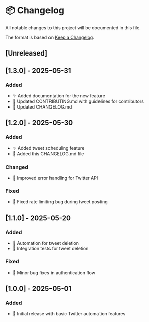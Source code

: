 # 📦 Changelog

All notable changes to this project will be documented in this file.

The format is based on [Keep a Changelog](https://keepachangelog.com/en/1.0.0/).

## [Unreleased]

## [1.3.0] - 2025-05-31
### Added
- ✨ Added documentation for the new feature
- 📝 Updated CONTRIBUTING.md with guidelines for contributors
- 🔄 Updated CHANGELOG.md

## [1.2.0] - 2025-05-30
### Added
- ✨ Added tweet scheduling feature
- 📝 Added this CHANGELOG.md file

### Changed
- 🔄 Improved error handling for Twitter API

### Fixed
- 🐛 Fixed rate limiting bug during tweet posting

## [1.1.0] - 2025-05-20
### Added
- 🤖 Automation for tweet deletion
- 🔗 Integration tests for tweet deletion

### Fixed
- 🐞 Minor bug fixes in authentication flow

## [1.0.0] - 2025-05-01
### Added
- 🚀 Initial release with basic Twitter automation features